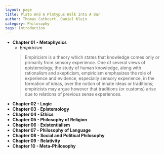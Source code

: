```yaml
---
layout: page
title: Plato And A Platypus Walk Into A Bar
author: Thomas Cathcart, Daniel Klein
category: Philosophy
tags: Introduction
---
```


- **Chapter 01 - Metaphysics**
    - *Empiricism*
    > Empiricism is a theory which states that knowledge comes only or primarily from sensory experience. One of several views of epistemology, the study of human knowledge, along with rationalism and skepticism, empiricism emphasizes the role of experience and evidence, especially sensory experience, in the formation of ideas, over the notion of innate ideas or traditions; empiricists may argue however that traditions (or customs) arise due to relations of previous sense experiences.
- **Chapter 02 - Logic**
- **Chapter 03 - Epistemology**
- **Chapter 04 - Ethics**
- **Chapter 05 - Philosophy of Religion**
- **Chapter 06 - Existentialism**
- **Chapter 07 - Philosophy of Language**
- **Chapter 08 - Social and Political Philosophy**
- **Chapter 09 - Relativity**
- **Chapter 10 - Meta-Philosophy**